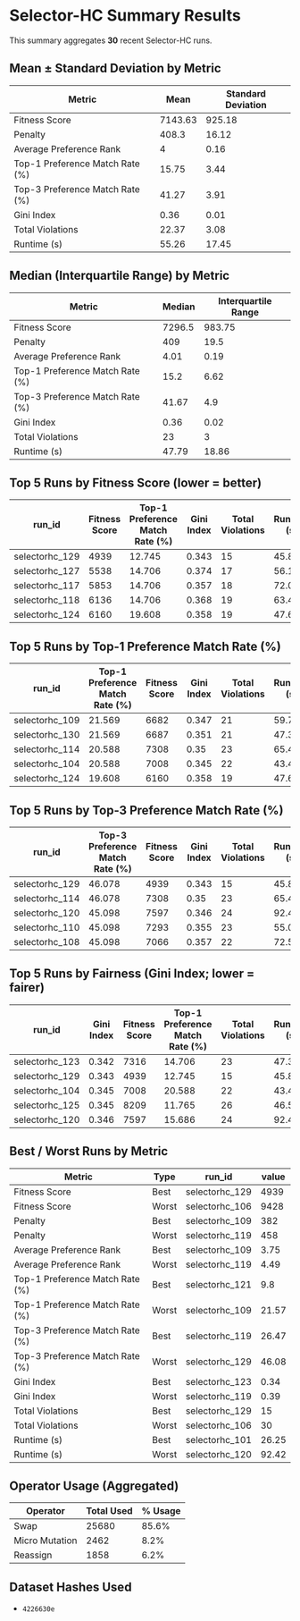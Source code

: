 # Selector-HC Summary Results

This summary aggregates **30** recent Selector-HC runs.

## Mean ± Standard Deviation by Metric

| Metric                          |    Mean |   Standard Deviation |
|---------------------------------|---------|----------------------|
| Fitness Score                   | 7143.63 |               925.18 |
| Penalty                         |  408.3  |                16.12 |
| Average Preference Rank         |    4    |                 0.16 |
| Top-1 Preference Match Rate (%) |   15.75 |                 3.44 |
| Top-3 Preference Match Rate (%) |   41.27 |                 3.91 |
| Gini Index                      |    0.36 |                 0.01 |
| Total Violations                |   22.37 |                 3.08 |
| Runtime (s)                     |   55.26 |                17.45 |

## Median (Interquartile Range) by Metric

| Metric                          |   Median |   Interquartile Range |
|---------------------------------|----------|-----------------------|
| Fitness Score                   |  7296.5  |                983.75 |
| Penalty                         |   409    |                 19.5  |
| Average Preference Rank         |     4.01 |                  0.19 |
| Top-1 Preference Match Rate (%) |    15.2  |                  6.62 |
| Top-3 Preference Match Rate (%) |    41.67 |                  4.9  |
| Gini Index                      |     0.36 |                  0.02 |
| Total Violations                |    23    |                  3    |
| Runtime (s)                     |    47.79 |                 18.86 |

## Top 5 Runs by Fitness Score (lower = better)

| run_id         |   Fitness Score |   Top-1 Preference Match Rate (%) |   Gini Index |   Total Violations |   Runtime (s) |
|----------------|-----------------|-----------------------------------|--------------|--------------------|---------------|
| selectorhc_129 |            4939 |                            12.745 |        0.343 |                 15 |        45.856 |
| selectorhc_127 |            5538 |                            14.706 |        0.374 |                 17 |        56.133 |
| selectorhc_117 |            5853 |                            14.706 |        0.357 |                 18 |        72.074 |
| selectorhc_118 |            6136 |                            14.706 |        0.368 |                 19 |        63.449 |
| selectorhc_124 |            6160 |                            19.608 |        0.358 |                 19 |        47.671 |

## Top 5 Runs by Top-1 Preference Match Rate (%)

| run_id         |   Top-1 Preference Match Rate (%) |   Fitness Score |   Gini Index |   Total Violations |   Runtime (s) |
|----------------|-----------------------------------|-----------------|--------------|--------------------|---------------|
| selectorhc_109 |                            21.569 |            6682 |        0.347 |                 21 |        59.744 |
| selectorhc_130 |                            21.569 |            6687 |        0.351 |                 21 |        47.378 |
| selectorhc_114 |                            20.588 |            7308 |        0.35  |                 23 |        65.47  |
| selectorhc_104 |                            20.588 |            7008 |        0.345 |                 22 |        43.407 |
| selectorhc_124 |                            19.608 |            6160 |        0.358 |                 19 |        47.671 |

## Top 5 Runs by Top-3 Preference Match Rate (%)

| run_id         |   Top-3 Preference Match Rate (%) |   Fitness Score |   Gini Index |   Total Violations |   Runtime (s) |
|----------------|-----------------------------------|-----------------|--------------|--------------------|---------------|
| selectorhc_129 |                            46.078 |            4939 |        0.343 |                 15 |        45.856 |
| selectorhc_114 |                            46.078 |            7308 |        0.35  |                 23 |        65.47  |
| selectorhc_120 |                            45.098 |            7597 |        0.346 |                 24 |        92.42  |
| selectorhc_110 |                            45.098 |            7293 |        0.355 |                 23 |        55.06  |
| selectorhc_108 |                            45.098 |            7066 |        0.357 |                 22 |        72.528 |

## Top 5 Runs by Fairness (Gini Index; lower = fairer)

| run_id         |   Gini Index |   Fitness Score |   Top-1 Preference Match Rate (%) |   Total Violations |   Runtime (s) |
|----------------|--------------|-----------------|-----------------------------------|--------------------|---------------|
| selectorhc_123 |        0.342 |            7316 |                            14.706 |                 23 |        47.371 |
| selectorhc_129 |        0.343 |            4939 |                            12.745 |                 15 |        45.856 |
| selectorhc_104 |        0.345 |            7008 |                            20.588 |                 22 |        43.407 |
| selectorhc_125 |        0.345 |            8209 |                            11.765 |                 26 |        46.584 |
| selectorhc_120 |        0.346 |            7597 |                            15.686 |                 24 |        92.42  |

## Best / Worst Runs by Metric

| Metric                          | Type   | run_id         |   value |
|---------------------------------|--------|----------------|---------|
| Fitness Score                   | Best   | selectorhc_129 | 4939    |
| Fitness Score                   | Worst  | selectorhc_106 | 9428    |
| Penalty                         | Best   | selectorhc_109 |  382    |
| Penalty                         | Worst  | selectorhc_119 |  458    |
| Average Preference Rank         | Best   | selectorhc_109 |    3.75 |
| Average Preference Rank         | Worst  | selectorhc_119 |    4.49 |
| Top-1 Preference Match Rate (%) | Best   | selectorhc_121 |    9.8  |
| Top-1 Preference Match Rate (%) | Worst  | selectorhc_109 |   21.57 |
| Top-3 Preference Match Rate (%) | Best   | selectorhc_119 |   26.47 |
| Top-3 Preference Match Rate (%) | Worst  | selectorhc_129 |   46.08 |
| Gini Index                      | Best   | selectorhc_123 |    0.34 |
| Gini Index                      | Worst  | selectorhc_119 |    0.39 |
| Total Violations                | Best   | selectorhc_129 |   15    |
| Total Violations                | Worst  | selectorhc_106 |   30    |
| Runtime (s)                     | Best   | selectorhc_101 |   26.25 |
| Runtime (s)                     | Worst  | selectorhc_120 |   92.42 |

## Operator Usage (Aggregated)

| Operator       |   Total Used | % Usage   |
|----------------|--------------|-----------|
| Swap           |        25680 | 85.6%     |
| Micro Mutation |         2462 | 8.2%      |
| Reassign       |         1858 | 6.2%      |

## Dataset Hashes Used

- `4226630e`